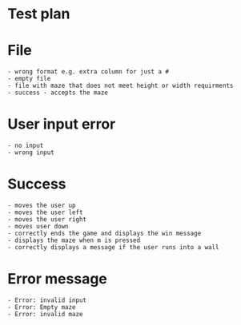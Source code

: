 # Test plan 
# File
    - wrong format e.g. extra column for just a #
    - empty file 
    - file with maze that does not meet height or width requirments 
    - success - accepts the maze 
# User input error
    - no input
    - wrong input
# Success
    - moves the user up 
    - moves the user left 
    - moves the user right 
    - moves user down 
    - correctly ends the game and displays the win message 
    - displays the maze when m is pressed 
    - correctly displays a message if the user runs into a wall
# Error message 
    - Error: invalid input 
    - Error: Empty maze
    - Error: invalid maze 

